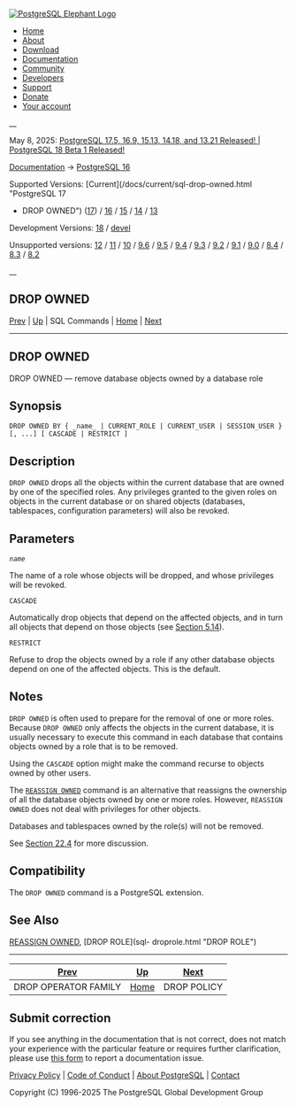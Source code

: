 [ ![PostgreSQL Elephant Logo](/media/img/about/press/elephant.png) ](/)

  * [Home](/ "Home")
  * [About](/about/ "About")
  * [Download](/download/ "Download")
  * [Documentation](/docs/ "Documentation")
  * [Community](/community/ "Community")
  * [Developers](/developer/ "Developers")
  * [Support](/support/ "Support")
  * [Donate](/about/donate/ "Donate")
  * [Your account](/account/ "Your account")

__

May 8, 2025: [ PostgreSQL 17.5, 16.9, 15.13, 14.18, and 13.21 Released! ](/about/news/postgresql-175-169-1513-1418-and-1321-released-3072/) | [ PostgreSQL 18 Beta 1 Released! ](/about/news/postgresql-18-beta-1-released-3070/)

[Documentation](/docs/ "Documentation") -> [PostgreSQL
16](/docs/16/index.html)

Supported Versions: [Current](/docs/current/sql-drop-owned.html "PostgreSQL 17
- DROP OWNED") ([17](/docs/17/sql-drop-owned.html "PostgreSQL 17 - DROP
OWNED")) / [16](/docs/16/sql-drop-owned.html "PostgreSQL 16 - DROP OWNED") /
[15](/docs/15/sql-drop-owned.html "PostgreSQL 15 - DROP OWNED") /
[14](/docs/14/sql-drop-owned.html "PostgreSQL 14 - DROP OWNED") /
[13](/docs/13/sql-drop-owned.html "PostgreSQL 13 - DROP OWNED")

Development Versions: [18](/docs/18/sql-drop-owned.html "PostgreSQL 18 - DROP
OWNED") / [devel](/docs/devel/sql-drop-owned.html "PostgreSQL devel - DROP
OWNED")

Unsupported versions: [12](/docs/12/sql-drop-owned.html "PostgreSQL 12 - DROP
OWNED") / [11](/docs/11/sql-drop-owned.html "PostgreSQL 11 - DROP OWNED") /
[10](/docs/10/sql-drop-owned.html "PostgreSQL 10 - DROP OWNED") /
[9.6](/docs/9.6/sql-drop-owned.html "PostgreSQL 9.6 - DROP OWNED") /
[9.5](/docs/9.5/sql-drop-owned.html "PostgreSQL 9.5 - DROP OWNED") /
[9.4](/docs/9.4/sql-drop-owned.html "PostgreSQL 9.4 - DROP OWNED") /
[9.3](/docs/9.3/sql-drop-owned.html "PostgreSQL 9.3 - DROP OWNED") /
[9.2](/docs/9.2/sql-drop-owned.html "PostgreSQL 9.2 - DROP OWNED") /
[9.1](/docs/9.1/sql-drop-owned.html "PostgreSQL 9.1 - DROP OWNED") /
[9.0](/docs/9.0/sql-drop-owned.html "PostgreSQL 9.0 - DROP OWNED") /
[8.4](/docs/8.4/sql-drop-owned.html "PostgreSQL 8.4 - DROP OWNED") /
[8.3](/docs/8.3/sql-drop-owned.html "PostgreSQL 8.3 - DROP OWNED") /
[8.2](/docs/8.2/sql-drop-owned.html "PostgreSQL 8.2 - DROP OWNED")

__

DROP OWNED  
---  
[Prev](sql-dropopfamily.html "DROP OPERATOR FAMILY")  | [Up](sql-commands.html "SQL Commands") | SQL Commands | [Home](index.html "PostgreSQL 16.9 Documentation") |  [Next](sql-droppolicy.html "DROP POLICY")  
  
* * *

## DROP OWNED

DROP OWNED — remove database objects owned by a database role

## Synopsis

    
    
    DROP OWNED BY { _name_ | CURRENT_ROLE | CURRENT_USER | SESSION_USER } [, ...] [ CASCADE | RESTRICT ]
    

## Description

`DROP OWNED` drops all the objects within the current database that are owned
by one of the specified roles. Any privileges granted to the given roles on
objects in the current database or on shared objects (databases, tablespaces,
configuration parameters) will also be revoked.

## Parameters

_`name`_

    

The name of a role whose objects will be dropped, and whose privileges will be
revoked.

`CASCADE`

    

Automatically drop objects that depend on the affected objects, and in turn
all objects that depend on those objects (see [Section 5.14](ddl-depend.html
"5.14. Dependency Tracking")).

`RESTRICT`

    

Refuse to drop the objects owned by a role if any other database objects
depend on one of the affected objects. This is the default.

## Notes

`DROP OWNED` is often used to prepare for the removal of one or more roles.
Because `DROP OWNED` only affects the objects in the current database, it is
usually necessary to execute this command in each database that contains
objects owned by a role that is to be removed.

Using the `CASCADE` option might make the command recurse to objects owned by
other users.

The [`REASSIGN OWNED`](sql-reassign-owned.html "REASSIGN OWNED") command is an
alternative that reassigns the ownership of all the database objects owned by
one or more roles. However, `REASSIGN OWNED` does not deal with privileges for
other objects.

Databases and tablespaces owned by the role(s) will not be removed.

See [Section 22.4](role-removal.html "22.4. Dropping Roles") for more
discussion.

## Compatibility

The `DROP OWNED` command is a PostgreSQL extension.

## See Also

[REASSIGN OWNED](sql-reassign-owned.html "REASSIGN OWNED"), [DROP ROLE](sql-
droprole.html "DROP ROLE")

* * *

[Prev](sql-dropopfamily.html "DROP OPERATOR FAMILY")  | [Up](sql-commands.html "SQL Commands") |  [Next](sql-droppolicy.html "DROP POLICY")  
---|---|---  
DROP OPERATOR FAMILY  | [Home](index.html "PostgreSQL 16.9 Documentation") |  DROP POLICY  
  
## Submit correction

If you see anything in the documentation that is not correct, does not match
your experience with the particular feature or requires further clarification,
please use [this form](/account/comments/new/16/sql-drop-owned.html/) to
report a documentation issue.

[Privacy Policy](/about/privacypolicy) | [Code of Conduct](/about/policies/coc/) | [About PostgreSQL](/about/) | [Contact](/about/contact/)  

Copyright (C) 1996-2025 The PostgreSQL Global Development Group

